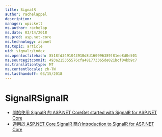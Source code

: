 ```yaml
---
title: SignalR
author: rachelappel
description: 
manager: wpickett
ms.author: rachelap
ms.date: 03/14/2018
ms.prod: asp.net-core
ms.technology: aspnet
ms.topic: article
uid: signalr/index
ms.openlocfilehash: 8518fd3491043910d8d160996389f81ee8d0e501
ms.sourcegitcommit: 493a215355576cfa481773365de021bcf04bb9c7
ms.translationtype: MT
ms.contentlocale: zh-TW
ms.lasthandoff: 03/15/2018
---
```

# <a name="signalr"></a><span data-ttu-id="1f717-102">SignalR</span><span class="sxs-lookup"><span data-stu-id="1f717-102">SignalR</span></span>

* [<span data-ttu-id="1f717-103">開始使用 SignalR 的 ASP.NET Core</span><span class="sxs-lookup"><span data-stu-id="1f717-103">Get started with SignalR for ASP.NET Core</span></span>](xref:signalr/get-started-signalr-core)
* [<span data-ttu-id="1f717-104">適用於 ASP.NET Core SignalR 簡介</span><span class="sxs-lookup"><span data-stu-id="1f717-104">Introduction to SignalR for ASP.NET Core</span></span>](xref:signalr/introduction-signalr-core)
